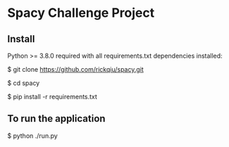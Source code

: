 # Spacy Challenge Project

## Install
Python >= 3.8.0 required with all requirements.txt dependencies installed:

$ git clone https://github.com/rickqiu/spacy.git

$ cd spacy

$ pip install -r requirements.txt

## To run the application
$ python ./run.py
